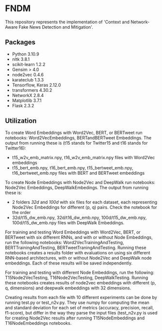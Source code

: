 # FNDM
This repository represents the implementation of 'Context and Network-Aware Fake News Detection and Mitigation'.

## Packages
- Python 3.10.9
- nltk 3.8.1
- scikit-learn 1.2.2
- Gensim > 4.0
- node2vec 0.4.6
- karateclub 1.3.3
- Tensorflow, Keras 2.12.0
- transformers 4.30.2
- NetworkX 2.8.4
- Matplotlib 3.7.1
- Flask 2.3.2

## Utilization
To create Word Embeddings with Word2Vec, BERT, or BERTweet run notebooks: Word2VecEmbeddings, BERTandBERTweet Embeddings. The output from running these is (t15 stands for Twitter15 and t16 stands for Twitter16):
- t15_w2v_emb_matrix.npy, t16_w2v_emb_matrix.npy files with Word2Vec embeddings
- t15_bert_emb.npy, t16_bert_emb.npy, t15_bertweet_emb.npy, t16_bertweet_emb.npy files with BERT and BERTweet embeddings

To create Node Embeddings with Node2Vec and DeepWalk run notebooks: Node2Vec Embeddings, DeepWalkEmbedings. The output from running these is:
- 2 folders _32d_ and _100d_ with six files for each dataset, each representing Node2Vec Embeddings for different (p, q) pairs. Check the notebook for the order
- 32d/t15_dw_emb.npy, 32d/t16_dw_emb.npy, 100d/t15_dw_emb.npy, 100d/t15_dw_emb.npy files with DeepWalk Embeddings.

For training and testing Word Embeddings with Word2Vec, BERT, or BERTweet with six different RNNs, and with or without Node Embeddings, run the following notebooks: Word2VecTrainingAndTesting, BERTTrainingAndTesting, BERTweetTraningAndTesting. Running these notebooks creates a results folder with evaluations on using six different RNN-based architectures, with or without Node2Vec and DeepWalk node embeddings. Each of these results will be saved independently.

For training and testing with different Node Embeddings, run the following: T15Node2VecTesting, T16Node2VecTesting, DeepWalkTesting. Running these notebooks creates results of node2vec embeddings with different (p, q, dimensions) and deepwalk embeddings with 32 dimensions.

Creating results from each file with 10 different experiments can be done by running test.py or test_n2v.py. They use numpy for computing the mean and standard deviation for each set of metrics (accuracy, precision, recall, f1-score), but differ in the way they parse the input files (test_n2v.py is used for creating Node2Vec results after running T15NodeEmbeddings and T16NodeEmbeddings notebooks.



